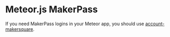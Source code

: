 # Meteor.js MakerPass

If you need MakerPass logins in your Meteor app, you should use [account-makersquare](https://github.com/makersquare/meteor-accounts-makerpass).
